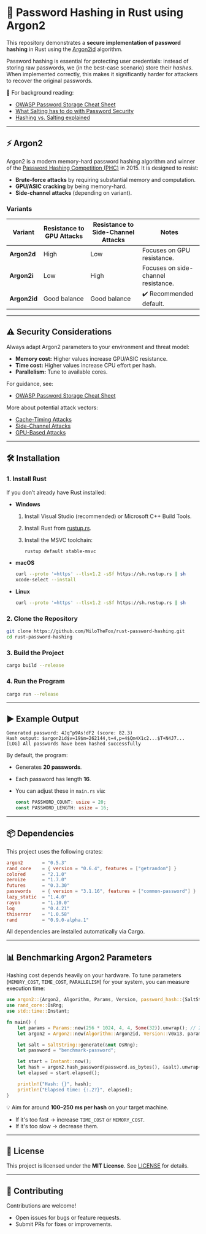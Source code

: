 # 🔐 Password Hashing in Rust using Argon2

This repository demonstrates a **secure implementation of password hashing** in Rust using the [Argon2id](https://www.password-hashing.net/) algorithm.

Password hashing is essential for protecting user credentials: instead of storing raw passwords, we (in the best-case scenario) store their *hashes*. When implemented correctly, this makes it significantly harder for attackers to recover the original passwords.

📖 For background reading:

* [OWASP Password Storage Cheat Sheet](https://cheatsheetseries.owasp.org/cheatsheets/Password_Storage_Cheat_Sheet.html)
* [What Salting has to do with Password Security](https://voleer.com/blog/what-salting-has-to-do-with-password-security)
* [Hashing vs. Salting explained](https://www.tokenex.com/blog/ab-hashing-vs-salting-how-do-these-functions-work/)

---

## ⚡ Argon2

Argon2 is a modern memory-hard password hashing algorithm and winner of the [Password Hashing Competition (PHC)](https://www.password-hashing.net/) in 2015. It is designed to resist:

* **Brute-force attacks** by requiring substantial memory and computation.
* **GPU/ASIC cracking** by being memory-hard.
* **Side-channel attacks** (depending on variant).

### Variants

| Variant      | Resistance to GPU Attacks | Resistance to Side-Channel Attacks | Notes                               |
| ------------ | ------------------------- | ---------------------------------- | ----------------------------------- |
| **Argon2d**  | High                      | Low                                | Focuses on GPU resistance.          |
| **Argon2i**  | Low                       | High                               | Focuses on side-channel resistance. |
| **Argon2id** | Good balance              | Good balance                       | ✔️ Recommended default.             |

---

## ⚠️ Security Considerations

Always adapt Argon2 parameters to your environment and threat model:

* **Memory cost:** Higher values increase GPU/ASIC resistance.
* **Time cost:** Higher values increase CPU effort per hash.
* **Parallelism:** Tune to available cores.

For guidance, see:

* [OWASP Password Storage Cheat Sheet](https://cheatsheetseries.owasp.org/cheatsheets/Password_Storage_Cheat_Sheet.html)

More about potential attack vectors:

* [Cache-Timing Attacks](https://link.springer.com/article/10.1007/s13389-020-00246-3)
* [Side-Channel Attacks](https://techgenix.com/side-channel-attack/)
* [GPU-Based Attacks](https://marksilberstein.com/wp-content/uploads/2020/02/gpuattack.pdf)

---

## 🛠️ Installation

### 1. Install Rust

If you don’t already have Rust installed:

* **Windows**

  1. Install Visual Studio (recommended) or Microsoft C++ Build Tools.
  2. Install Rust from [rustup.rs](https://rustup.rs/).
  3. Install the MSVC toolchain:

     ```bash
     rustup default stable-msvc
     ```

* **macOS**

  ```bash
  curl --proto '=https' --tlsv1.2 -sSf https://sh.rustup.rs | sh
  xcode-select --install
  ```

* **Linux**

  ```bash
  curl --proto '=https' --tlsv1.2 -sSf https://sh.rustup.rs | sh
  ```

### 2. Clone the Repository

```bash
git clone https://github.com/MiloTheFox/rust-password-hashing.git
cd rust-password-hashing
```

### 3. Build the Project

```bash
cargo build --release
```

### 4. Run the Program

```bash
cargo run --release
```

---

## ▶️ Example Output

```text
Generated password: 4Jq^p9As!dF2 (score: 82.3)
Hash output: $argon2id$v=19$m=262144,t=4,p=4$Qm4X1c2...$T+N4J7...
[LOG] All passwords have been hashed successfully
```

By default, the program:

* Generates **20 passwords**.
* Each password has length **16**.
* You can adjust these in `main.rs` via:

  ```rust
  const PASSWORD_COUNT: usize = 20;
  const PASSWORD_LENGTH: usize = 16;
  ```

---

## 📦 Dependencies

This project uses the following crates:

```toml
argon2       = "0.5.3"
rand_core    = { version = "0.6.4", features = ["getrandom"] }
colored      = "2.1.0"
zeroize      = "1.7.0"
futures      = "0.3.30"
passwords    = { version = "3.1.16", features = ["common-password"] }
lazy_static  = "1.4.0"
rayon        = "1.10.0"
log          = "0.4.21"
thiserror    = "1.0.58"
rand         = "0.9.0-alpha.1"
```

All dependencies are installed automatically via Cargo.

---

## 📊 Benchmarking Argon2 Parameters

Hashing cost depends heavily on your hardware. To tune parameters (`MEMORY_COST`, `TIME_COST`, `PARALLELISM`) for your system, you can measure execution time:

```rust
use argon2::{Argon2, Algorithm, Params, Version, password_hash::{SaltString, PasswordHasher}};
use rand_core::OsRng;
use std::time::Instant;

fn main() {
    let params = Params::new(256 * 1024, 4, 4, Some(32)).unwrap(); // 256 MiB, t=4, p=4
    let argon2 = Argon2::new(Algorithm::Argon2id, Version::V0x13, params);

    let salt = SaltString::generate(&mut OsRng);
    let password = "benchmark-password";

    let start = Instant::now();
    let hash = argon2.hash_password(password.as_bytes(), &salt).unwrap();
    let elapsed = start.elapsed();

    println!("Hash: {}", hash);
    println!("Elapsed time: {:.2?}", elapsed);
}
```

💡 Aim for around **100–250 ms per hash** on your target machine.

* If it's too fast → increase `TIME_COST` or `MEMORY_COST`.
* If it's too slow → decrease them.

---

## 📜 License

This project is licensed under the **MIT License**. See [LICENSE](https://github.com/MiloTheFox/rust-password-hashing/LICENSE.md) for details.

---

## 🤝 Contributing

Contributions are welcome!

* Open issues for bugs or feature requests.
* Submit PRs for fixes or improvements.
